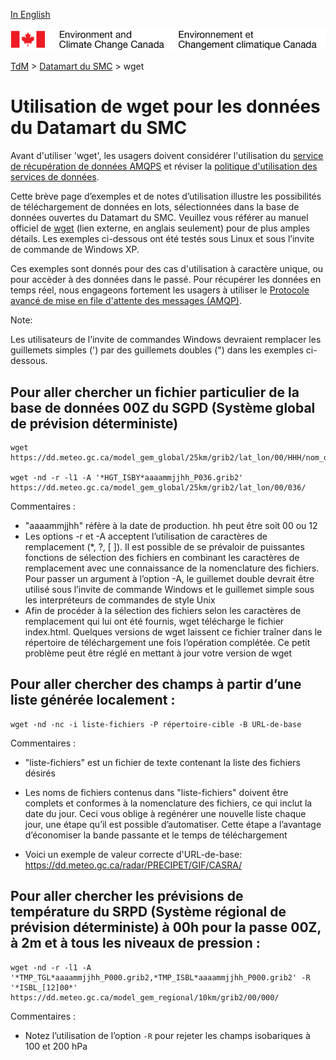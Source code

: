 [In English](readme_wget-datamart_en.md)

![ECCC logo](../img_eccc-logo.png)

[TdM](../readme_fr.md) > [Datamart du SMC](readme_fr.md) > wget

# Utilisation de wget pour les données du Datamart du SMC

Avant d'utiliser 'wget', les usagers doivent considérer l'utilisation du [service de récupération de données AMQPS](amqp_fr.md) et réviser la [politique d'utilisation des services de données](../usage-policy/readme_fr.md).

Cette brève page d’exemples et de notes d’utilisation illustre les possibilités de téléchargement de données en lots, sélectionnées dans la base de données ouvertes du Datamart du SMC. Veuillez vous référer au manuel officiel de [wget](https://www.gnu.org/software/wget/) (lien externe, en anglais seulement) pour de plus amples détails. Les exemples ci-dessous ont été testés sous Linux et sous l’invite de commande de Windows XP.

Ces exemples sont donnés pour des cas d'utilisation à caractère unique, ou pour accèder à des données dans le passé. Pour récupérer les données en temps réel, nous engageons fortement les usagers à utiliser le [Protocole avancé de mise en file d'attente des messages (AMQP)](../msc-datamart/amqp_fr.md).

Note:

Les utilisateurs de l’invite de commandes Windows devraient remplacer les guillemets simples (') par des guillemets doubles (") dans les exemples ci-dessous.

## __Pour aller chercher un fichier particulier__  de la base de données 00Z du SGPD (Système global de prévision déterministe)

    wget https://dd.meteo.gc.ca/model_gem_global/25km/grib2/lat_lon/00/HHH/nom_de_fichier

    wget -nd -r -l1 -A '*HGT_ISBY*aaaammjjhh_P036.grib2' https://dd.meteo.gc.ca/model_gem_global/25km/grib2/lat_lon/00/036/

Commentaires :

* "aaaammjjhh" réfère à la date de production. hh peut être soit 00 ou 12
* Les options -r et -A acceptent l’utilisation de caractères de remplacement (*, ?, [ ]). Il est possible de se prévaloir de puissantes fonctions de sélection des fichiers en combinant les caractères de remplacement avec une connaissance de la nomenclature des fichiers. Pour passer un argument à l’option -A, le guillemet double devrait être utilisé sous l’invite de commande Windows et le guillemet simple sous les interpréteurs de commandes de style Unix
* Afin de procéder à la sélection des fichiers selon les caractères de remplacement qui lui ont été fournis, wget télécharge le fichier index.html. Quelques versions de wget laissent ce fichier traîner dans le répertoire de téléchargement une fois l’opération complétée. Ce petit problème peut être réglé en mettant à jour votre version de wget

## __Pour aller chercher des champs à partir d’une liste générée localement__ :

    wget -nd -nc -i liste-fichiers -P répertoire-cible -B URL-de-base

Commentaires :

* "liste-fichiers" est un fichier de texte contenant la liste des fichiers désirés
* Les noms de fichiers contenus dans "liste-fichiers" doivent être complets et conformes à la nomenclature des fichiers, ce qui inclut la date du jour. Ceci vous oblige à regénérer une nouvelle liste chaque jour, une étape qu’il est possible d’automatiser. Cette étape a l’avantage d’économiser la bande passante et le temps de téléchargement

* Voici un exemple de valeur correcte d'URL-de-base: https://dd.meteo.gc.ca/radar/PRECIPET/GIF/CASRA/

## Pour aller chercher les prévisions de température du SRPD (Système régional de prévision déterministe) à 00h pour la passe 00Z, à 2m et à tous les niveaux de pression :

    wget -nd -r -l1 -A '*TMP_TGL*aaaammjjhh_P000.grib2,*TMP_ISBL*aaaammjjhh_P000.grib2' -R '*ISBL_[12]00*' https://dd.meteo.gc.ca/model_gem_regional/10km/grib2/00/000/

Commentaires :

* Notez l’utilisation de l’option `-R` pour rejeter les champs isobariques à 100 et 200 hPa
